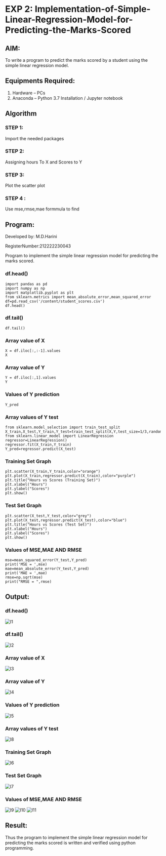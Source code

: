 # EXP 2: Implementation-of-Simple-Linear-Regression-Model-for-Predicting-the-Marks-Scored

## AIM:
To write a program to predict the marks scored by a student using the simple linear regression model.

## Equipments Required:
1. Hardware – PCs
2. Anaconda – Python 3.7 Installation / Jupyter notebook

## Algorithm
### STEP 1:
Import the needed packages
### STEP 2: 
Assigning hours To X and Scores to Y
### STEP 3:
Plot the scatter plot
### STEP 4 :
Use mse,rmse,mae formmula to find
## Program:
Developed by: M.D.Harini

RegisterNumber:212222230043

Program to implement the simple linear regression model for predicting the marks scored.
### df.head()
```
import pandas as pd
import numpy as np
import matplotlib.pyplot as plt
from sklearn.metrics import mean_absolute_error,mean_squared_error
df=pd.read_csv('/content/student_scores.csv')
df.head()
```
### df.tail()
```
df.tail()
```
### Array value of X
```
X = df.iloc[:,:-1].values
X
```
### Array value of Y
```
Y = df.iloc[:,1].values
Y
```
### Values of Y prediction
```
Y_pred
```
### Array values of Y test
```
from sklearn.model_selection import train_test_split
X_train,X_test,Y_train,Y_test=train_test_split(X,Y,test_size=1/3,random_state=0)
from sklearn.linear_model import LinearRegression
regressor=LinearRegression()
regressor.fit(X_train,Y_train)
Y_pred=regressor.predict(X_test)
```
### Training Set Graph
```
plt.scatter(X_train,Y_train,color="orange")
plt.plot(X_train,regressor.predict(X_train),color="purple")
plt.title("Hours vs Scores (Training Set)")
plt.xlabel("Hours")
plt.ylabel("Scores")
plt.show()
```
### Test Set Graph
```
plt.scatter(X_test,Y_test,color="grey")
plt.plot(X_test,regressor.predict(X_test),color="blue")
plt.title("Hours vs Scores (Test Set)")
plt.xlabel("Hours")
plt.ylabel("Scores")
plt.show()
```
### Values of MSE,MAE AND RMSE
```
mse=mean_squared_error(Y_test,Y_pred)
print('MSE = ',mse)
mae=mean_absolute_error(Y_test,Y_pred)
print('MAE = ',mae)
rmse=np.sqrt(mse)
print("RMSE = ",rmse)
```
## Output:
### df.head()
![l1](https://github.com/Brindha77/Implementation-of-Simple-Linear-Regression-Model-for-Predicting-the-Marks-Scored/assets/118889143/8c8dd58a-a73b-4005-ba81-1d8a13367284)
### df.tail()
![l2](https://github.com/Brindha77/Implementation-of-Simple-Linear-Regression-Model-for-Predicting-the-Marks-Scored/assets/118889143/556ed15a-c648-4a2c-a31d-2c3f16f8739b)
### Array value of X
![l3](https://github.com/Brindha77/Implementation-of-Simple-Linear-Regression-Model-for-Predicting-the-Marks-Scored/assets/118889143/fc44abb6-91f7-4201-a308-0439b343b4c3)
### Array value of Y
![l4](https://github.com/Brindha77/Implementation-of-Simple-Linear-Regression-Model-for-Predicting-the-Marks-Scored/assets/118889143/d02ec9fa-0030-45c0-abab-98b58141838d)
### Values of Y prediction
![l5](https://github.com/Brindha77/Implementation-of-Simple-Linear-Regression-Model-for-Predicting-the-Marks-Scored/assets/118889143/e1f2a72a-48fb-4a30-94df-609cdf01f7dd)
### Array values of Y test
![l8](https://github.com/Brindha77/Implementation-of-Simple-Linear-Regression-Model-for-Predicting-the-Marks-Scored/assets/118889143/4fa40811-e4ee-41ac-bb7c-9af4b62c2ccb)
### Training Set Graph
![l6](https://github.com/Brindha77/Implementation-of-Simple-Linear-Regression-Model-for-Predicting-the-Marks-Scored/assets/118889143/97df94c5-1dee-4a9e-9aed-518f3e7a22b6)
### Test Set Graph
![l7](https://github.com/Brindha77/Implementation-of-Simple-Linear-Regression-Model-for-Predicting-the-Marks-Scored/assets/118889143/a5daf700-7e24-4204-9be8-da6f7249e832)
### Values of MSE,MAE AND RMSE
![l9](https://github.com/Brindha77/Implementation-of-Simple-Linear-Regression-Model-for-Predicting-the-Marks-Scored/assets/118889143/2d7e0876-1d50-4848-8222-b9c7ddbf0f9d)
![l10](https://github.com/Brindha77/Implementation-of-Simple-Linear-Regression-Model-for-Predicting-the-Marks-Scored/assets/118889143/855c2324-6cd7-418c-b488-0ac23e3be308)
![l11](https://github.com/Brindha77/Implementation-of-Simple-Linear-Regression-Model-for-Predicting-the-Marks-Scored/assets/118889143/e7e90d2e-ebfa-4b8b-ad4d-393910849040)


## Result:
Thus the program to implement the simple linear regression model for predicting the marks scored is written and verified using python programming.
